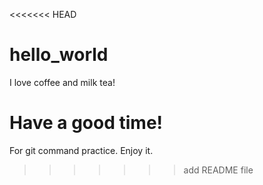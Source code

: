 <<<<<<< HEAD
# hello_world

I love coffee and milk tea!

Have a good time!
=======
For git command practice.
Enjoy it.
>>>>>>> add README file
